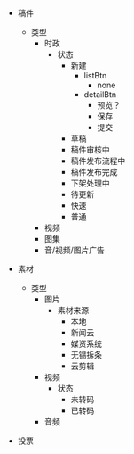 - 稿件
  - 类型
    - 时政
      - 状态
        - 新建
          - listBtn
            - none
          - detailBtn
            - 预览？ 
            - 保存 
            - 提交
        - 草稿
        - 稿件审核中
        - 稿件发布流程中
        - 稿件发布完成
        - 下架处理中
        - 待更新
        - 快速
        - 普通
    - 视频
    - 图集
    - 音/视频/图片广告
 
- 素材
  - 类型
      - 图片
        - 素材来源
          - 本地
          - 新闻云
          - 媒资系统
          - 无锡拆条
          - 云剪辑
      - 视频
        - 状态
          - 未转码
          - 已转码
      - 音频
- 投票